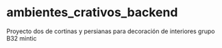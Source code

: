# ambientes_crativos_backend
Proyecto dos de cortinas y persianas para decoración de interiores grupo B32 mintic
